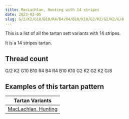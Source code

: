 ```yaml
---
title: MacLachlan, Hunting with 14 stripes
date: 2023-02-05
slug: G/2/K2/G10/B10/R4/B4/R4/B10/K10/G2/K2/G2/K2/G/8
---
```

This is a list of all the tartan sett variants with 14 stripes.

It is a 14 stripes tartan.


## Thread count
G/2 K2 G10 B10 R4 B4 R4 B10 K10 G2 K2 G2 K2 G/8

## Examples of this tartan pattern

| Tartan Variants |
|---------------|
| [MacLachlan, Hunting](/variants/g/2/k2/g10/b10/r4/b4/r4/b10/k10/g2/k2/g2/k2/g/8-b304080-g008000-k000000-rc00000)||
